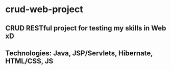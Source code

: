 <h1>crud-web-project</h1>
<h2>CRUD RESTful project for testing my skills in Web xD</h2> 
<h2>Technologies: Java, JSP/Servlets, Hibernate, HTML/CSS, JS</h2>
